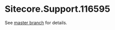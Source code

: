 # Sitecore.Support.116595

See [master branch](https://github.com/sitecoresupport/Sitecore.Support.116595) for details.